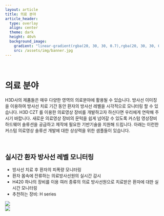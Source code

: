 ```yaml
---
layout: article
title: 의료 분야
article_header:
  type: overlay
  align: center
  theme: dark
  height: 40vh
  background_image:
    gradient: "linear-gradient(rgba(20, 30, 30, 0.7),rgba(20, 30, 30, 0.7))"
    src: /assets/img/banner.jpg
---
```


<style>
@media (max-width: 700px) {
  .item {
    flex-direction: column;
  }
</style>
<br>

# 의료 분야

H3D사의 제품들은 매우 다양한 영역의 의료분야에 활용될 수 있습니다. 방사선 이미징을 이용하여 방사선 치료 기간 동안 환자의 방사선 레벨을 시각적으로 모니터링 할 수 있습니다. H3D CZT 를 이용한 의료영상 장비를 개발하고자 하신다면 우리에게 연락해 주시기 바랍니다. 새로운 의료영상 장비의 문턱을 쉽게 넘어갈 수 있도록 커스텀 영상장비 하드웨어 솔류션을 공급하고 제작에 필요한 기반기술을 지원해 드립니다. 아래는 이런한 커스텀 의료영상 솔류션 개발에 대한 상상력을 위한 샘플들이 있습니다.

<br>

## 실시간 환자 방사선 레벨 모니터링

- 방사선 치료 후 환자의 피폭량 모니터링
- 환자 몸속에 잔류하는 의료방사선원의 실시간 감시
- H420 하나의 장비를 이용 여러 종류의 의료 방사선원으로 치료받은 환자에 대한 실시간 모니터링
- 추천하는 장비: H series

<div class="item">
<div class="item__image">
    <img class="image image--lg" src="/assets/img/nuclear2.jpg"/>
  </div>
  <div class="item__image">
    <img class="image image--lg" src="/assets/img/nuclear2.jpg"/>
  </div>
  </div>

